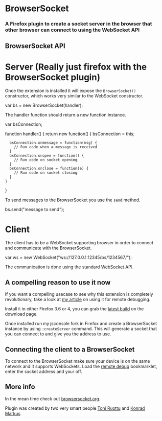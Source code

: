 BrowserSocket
=============

### A Firefox plugin to create a socket server in the browser that other browser can connect to using the WebSocket API

## BrowserSocket API

# Server (Really just firefox with the BrowserSocket plugin)

Once the extension is installed it will expose the <code>BrowserSocket()</code> constructor, which works very similar to the WebSocket constructor.

  var bs = new BrowserSocket(handler);
	
The handler function should return a new function instance.

  var bsConnection;
  
  function handler() {
    return new function() {
      bsConnection = this;
          
      bsConnection.onmessage = function(msg) {
        // Run code when a message is received
      }
      bsConnection.onopen = function() {
        // Run code on socket opening
      }
      bsConnection.onclose = function(e) {
        // Run code on socket closing
      }
    }
  }
  
To send messages to the BrowserSocket you use the <code>send</code> method.

  bs.send("message to send");
  
# Client

The client has to be a WebSocket supporting browser in order to connect and communicate with the BrowserSocket.

  var ws = new WebSocket("ws://127.0.0.1:12345/bs/1234567/");
  
The communication is done using the standard [WebSocket API](http://dev.w3.org/html5/websockets/).

## A compelling reason to use it now

If you want a compelling usecase to see why this extension is completely revolutionary, take a look at [my article](http://www.thecssninja.com/javascript/remote-debug) on using it for remote debugging.

Install it in either Firefox 3.6 or 4, you can grab the [latest build](https://github.com/ryanseddon/BrowserSocket/archives/master) on the download page.

Once installed run my jsconsole fork in Firefox and create a BrowserSocket instance by using <code>:createServer</code> command. This will generate a socket that you can connect to and give you the address to use.

## Connecting the client to a BrowserSocket

To connect to the BrowserSocket make sure your device is on the same network and it supports WebSockets. Load the [remote debug](javascript:(function(doc)%20{var%20script%20=%20document.createElement('script');script.src%20=%20'http://labs.thecssninja.com/jsconsole/client.js';doc.body.appendChild(script);})(this.document);) bookmarklet, enter the socket address and your off.

## More info

In the mean time check out [browsersocket.org](http://browsersocket.org/). 

Plugin was created by two very smart people [Toni Ruottu](http://www.cs.helsinki.fi/u/twruottu/) and [Konrad Markus](http://konradmarkus.com/).